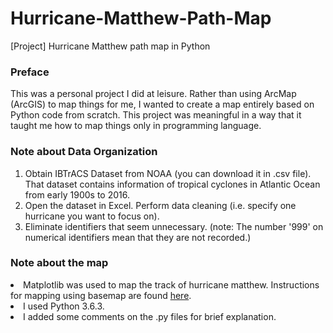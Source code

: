 # Hurricane-Matthew-Path-Map
[Project] Hurricane Matthew path map in Python

<h3>Preface</h3>
This was a personal project I did at leisure. Rather than using ArcMap (ArcGIS) to map things for me, I wanted to create a map entirely based on Python code from scratch. This project was meaningful in a way that it taught me how to map things only in programming language.

<h3>Note about Data Organization</h3>
<ol>
<li>Obtain IBTrACS Dataset from NOAA (you can download it in .csv file). That dataset contains information of tropical cyclones in Atlantic Ocean from early 1900s to 2016.</li>
<li>Open the dataset in Excel. Perform data cleaning (i.e. specify one hurricane you want to focus on).</li>
<li>Eliminate identifiers that seem unnecessary. (note: The number '999' on numerical identifiers mean that they are not recorded.)</li>
</ol>

<h3>Note about the map</h3
<ul>
<li>Matplotlib was used to map the track of hurricane matthew. Instructions for mapping using basemap are found <a href='https://matplotlib.org/basemap/users/examples.html'>here</a>.</li>
<li>I used Python 3.6.3.</li>
<li>I added some comments on the .py files for brief explanation.</li>
</ul>
